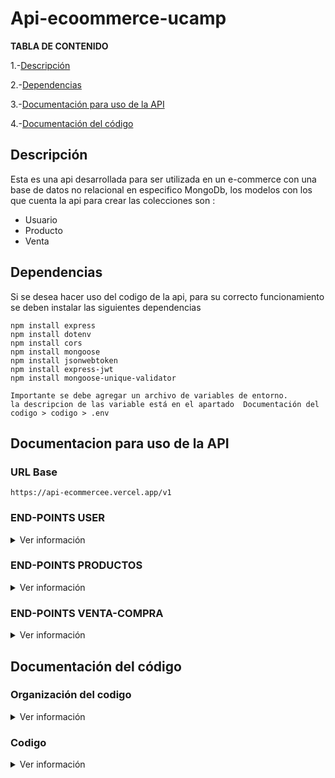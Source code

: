 # Api-ecoommerce-ucamp

**TABLA DE CONTENIDO**

1.-[Descripción](#Descripción)

2.-[Dependencias](#Dependencias)

3.-[Documentación para uso de la API](#Documentacion-para-uso-de-la-api)

4.-[Documentación del código](#Documentación-del-código)

## Descripción
Esta es una api desarrollada para ser utilizada en un e-commerce con una base de datos no relacional en especifico MongoDb, los modelos con los que cuenta la api para crear las colecciones son :
- Usuario
- Producto
- Venta

## Dependencias
Si se desea hacer uso del codigo de la api, para su correcto funcionamiento se deben instalar las siguientes dependencias 

    npm install express 
    npm install dotenv
    npm install cors
    npm install mongoose  
    npm install jsonwebtoken
    npm install express-jwt
    npm install mongoose-unique-validator
    
```
Importante se debe agregar un archivo de variables de entorno.
la descripcion de las variable está en el apartado  Documentación del codigo > codigo > .env 
```

## Documentacion para uso de la API
### URL Base
`https://api-ecommercee.vercel.app/v1`


### **END-POINTS USER**

<details>
	
  <summary>Ver información</summary>
	
---
#### Registro de usuarios
> Este recurso permite crear un nuevo usuario 
<details>
  <summary>Ver información</summary>
	
###### End point
```http
  POST /user/
```

###### Body Request
```json
Formato Json
{
	"name": "Frank",
	"surname": "Aveiga",
	"mail": "prueba@prueba.com",
	"city":"Guayaquil",
	"age": 29,
	"password":"contrasena",
	"img": "url"
}
```
###### Response
```javascript
{
    "mensaje": "Usuario Creado",
    "detalles": {
        "idUser": "635cd92b96e01a1c9db455c1",
        "type": "customer",
        "token": "eyJhbGciOiJIUzI1NiIsInR5cCI6IkpXVCJ9.eyJpZFVzZXIiOiI2MzVjZDkyYjk2ZTAxYTFjOWRiNDU1YzEiLCJ0eXBlIjoiY3VzdG9tZXIiLCJpYXQiOjE2NjcwMjkyOTN9.c7WNCjOeOmOWMxusie7zR18LLvo5nTm1s6eXirLC81c"
    }
}
```
</details>
	
---
#### Login de usuario
> Este recurso permite logear al usuario generando un token de autorización
<details>
  <summary>Ver información</summary>
	
###### End point
```http
  POST /user/login
```

###### Body Request
```json
Formato Json
{
	"mail": "prueba@prueba.com",
	"password":"contrasena"
}
```

###### Response
```javascript
{
    "mensaje": "Login correcto",
    "detalles": "eyJhbGciOiJIUzI1NiIsInR5cCI6IkpXVCJ9.eyJpZFVzZXIiOiI2MzVjZDkyYjk2ZTAxYTFjOWRiNDU1YzEiLCJ0eXBlIjoiY3VzdG9tZXIiLCJpYXQiOjE2NjcwMjk0ODF9.ZHq7vv26JHaIltYTU45JnOrPfUNGhiYRUIatKFnvSPU"
}
```
</details>

---
#### Obtener todos los usuarios
> Este recurso devuelve los datos de los usuarios. **Solo podras usar esta ruta cuando este estes logeado como administrador** 
<details>
  <summary>Ver información</summary>
	
###### End point	
```http
  GET /user/getAll
```

###### Header Request
| KEY  |VALUE   |
| ------------ | ------------ |
| Authorization| Bearer (token de admin)  |

###### Response
```javascript
"mensaje": "Usuarios encontrados",
    "detalles": [
        {
             "_id": "635cd92b96e01a1c9db455c1",
            "name": "Frank",
            "mail": "prueba@prueba.com",
            "age": 29,
            "type": "customer",
            "img": "url"
        },
        {
            "_id": "635cd92b96e01a1c9db455c1",
            "name": "Frank",
            "mail": "prueba@prueba.com",
            "age": 29,
            "type": "customer",
            "img": "url"
        }
    ]
}
```
</details>	
	
---
	
	
#### Obtener los datos del usuario logeado
> Este recurso devuelve los datos del usuario logead. **Solo podras usar esta ruta cuando estes logeado ya que tendras el token de login** 

<details>
  <summary>Ver información</summary>

###### End point
```http
  -POST /user/
```



###### Header Request
| KEY  |VALUE   |
| ------------ | ------------ |
| Authorization| Bearer (token)  |

###### Response
```javascript
"mensaje": "Usuarios encontrados",
    "detalles": [
        {
             "_id": "635cd92b96e01a1c9db455c1",
            "name": "Frank",
            "mail": "prueba@prueba.com",
            "age": 29,
            "type": "customer",
            "img": "url"
        }
    ]
}
```
</details>

---
	
#### Obtener los datos de un usuario a través de uno de sus atributos 
> Este recurso devuelve los datos de los usuarios que cumplan con los parametros a travez del body. **Solo podras usar esta ruta cuando estes logeado como administrador** 
	
<details>
 <summary>Ver información</summary>
	
###### End point
	
```http
  GET /user/filtrar
```


###### Header Request
| KEY  |VALUE   |
| ------------ | ------------ |
| Authorization| Bearer (token de administrador)  |

###### Body Request (puedes buscar con cualquier atributo en esta ocación lo haremos con la edad)
```json
Formato Json
{
	"age": 29,
}
```

###### Response
```javascript
"mensaje": "Usuarios encontrados",
    "detalles": [
        {
             "_id": "635cd92b96e01a1c9db455c1",
            "name": "Frank",
            "mail": "prueba@prueba.com",
            "age": 29,
            "type": "customer",
            "img": "url"
        },
         {
             "_id": "635cd92b96e0qwe4rqwerr4",
            "name": "Frank",
            "mail": "prueba@prueba.com",
            "age": 29,
            "type": "customer",
            "img": "url"
        }
    ]
}
```
</details>
	
---
	
#### Obtener los de un usuario a través de un ID 
> Este recurso devuelve los datos de un usuario buscado por su ID pasado a través de params. **Solo podras usar esta ruta cuando estes logeado como administrador** 

<details>
 <summary>Ver información</summary>
	
###### End point
```http
  GET /user/:id
  Ejemplo /user/635cd92b96e01a1c9db455c1    
```

######  Params
| KEY  |VALUE   |
| ------------ | ------------ |
| | 635cd92b96e01a1c9db455c1    |



###### Response
```javascript
"mensaje": "Usuarios encontrados",
    "detalles": [
        {
             "_id": "635cd92b96e01a1c9db455c1",
              "name": "Frank",
              "surname": "Aveiga",
              "mail": "prueba@prueba.com",
              "city": "Guayaquil",
              "age": 29,
              "type": "customer",
              "img": "url",
              "salt": "aa870aaeb1bfd6c62419180d0a6802d5",
              "password": "d7b242e696",
        }
    ]
}
```

</details>
	
---

#### Actualizar la información de los usuarios encontradoa travez del ID de usuario
> Este recurso busca un usuario a travez en un id pasado por parametro y actualiza los valores pasados por el body. **Solo podras usar esta ruta cuando estes logeado como administrador ya que tendras el token de admin** 

<details>
  <summary>Ver información</summary>

###### End point
```http
  -PUT /user/:ID
```

###### Header Request
| KEY  |VALUE   |
| ------------ | ------------ |
| Authorization| Bearer (token de administrador)  |

######  Params
| KEY  |VALUE   |
| ------------ | ------------ |
| | 635cd92b96e01a1c9db455c1    |

###### Body Request
```json
Formato Json
{
	"name": "Dario",
	"surname": "Dueñas"
}
```


###### Response
```javascript
{
    "mensaje": "Usuario actualizado",
    "detalles": {
        "_id": "635cd92b96e01a1c9db455c1",
        "name": "Dario",
        "surname": "Dueñas",
        "mail": "prueba@prueba.com",
        "city": "Guayaquil",
        "age": 29,
        "type": "customer",
        "img": "url",
    }
}
```
</details>

---

#### Elimina un usuario por el Id del usuario
> Este recurso elimina un usuario buscandolo por el ID pasado por parametro. **Solo podras usar esta ruta cuando estes logeado como administrador ya que tendras el token de admin** 

<details>
  <summary>Ver información</summary>

###### End point
```http
  DELETE /user/delete/:id
  Ejemplo  /user/delete/635cd92b96e01a1c9db455c1
```

###### Header Request
| KEY  |VALUE   |
| ------------ | ------------ |
| Authorization| Bearer (token de administrador)  |

######  Params
| KEY  |VALUE   |
| ------------ | ------------ |
| | 635cd92b96e01a1c9db455c1    |



###### Response
```javascript
{
    "mensaje": "Usuario eliminado",
    "detalles": {
        "_id": "635cd92b96e01a1c9db455c1",
        "name": "Dario",
        "surname": "Dueñas",
        "mail": "prueba@prueba.com",
        "city": "Guayaquil",
        "age": 29,
        "type": "customer",
        "img": "url",
    }
}
```


</details>

---

#### Eliminar usuarios a travez de una busqueda de sus propiedades
> Este recurso elimina los usuario que tengan la propiedad que se pasa por el body **Solo podras usar esta ruta cuando estes logeado como administrador ya que tendras el token de admin** 

<details>
  <summary>Ver información</summary>

###### End point
```http
   DELETE /user/
```

###### Header Request
| KEY  |VALUE   |
| ------------ | ------------ |
| Authorization| Bearer (token de administrador)  |



###### Body Request
```json
Formato Json
{
	"age": 29
}
```


###### Response
```javascript
{
    "mensaje": "Usuarios eliminados",
    "detalles": {
        "acknowledged": true,
        "deletedCount": 2
    }
}
```
</details>

---


</details>

</details>



### **END-POINTS PRODUCTOS**

<details>
	
  <summary>Ver información</summary>
  
  ---
#### Registro de nuevo producto
> Este recurso permite crear un nuevo producto,**Solo podras usar esta ruta cuando tengas un token de admin** 
<details>
  <summary>Ver información</summary>
	
###### End point
```http
  POST /product/
```

###### Header Request
| KEY  |VALUE   |
| ------------ | ------------ |
| Authorization| Bearer (token de administrador)  |

###### Body Request
```json
Formato Json
{
	"name": "Producto 1",
	"description": "Aqui escribir una descripción",
	"img": "url",
	"price": 200,
	"age": 29,

}
```
###### Response
```javascript
{
    "mensaje": "Producto creado",
    "detalles": {
        "name": "Producto 1",
        "description": "Aqui escribir una descripción",
        "img": "url",
        "price": 200,
        "uploader": {
            "_id": "635da9cd93c3906e28f08a27",
            "name": "Frank"
        },
        "_id": "635daa1293c3906e28f08a2e",
        "__v": 0
    }
}
```
</details>

---

#### Ver todos los productos creados
> Este recurso permite visualizar todos los productos que han sido creados,**Solo podras usar esta ruta cuando tengas un token de admin** 
<details>
  <summary>Ver información</summary>
	
###### End point
```http
  GET /product/getAll
```

###### Header Request
| KEY  |VALUE   |
| ------------ | ------------ |
| Authorization| Bearer (token de administrador)  |



###### Response
```javascript
{
    "mensaje": "Productos encontrados",
    "detalles": [
        {
            "_id": "635c150ac715677c436d6aa8",
            "name": "Iphoneee",
            "description": "telefono",
            "img": "url",
            "price": 1500,
            "uploader": {
                "_id": "635bf75b4e96275e9ddc01c7"
            },
            "__v": 0
        },
        {
            "_id": "635c8d1c3d5d7101e62c04e4",
            "name": "Iphoneee",
            "description": "telefono",
            "img": "url",
            "price": 1500,
            "uploader": {
                "_id": "635bf75b4e96275e9ddc01c7"
            },
            "__v": 0
        },
        {
            "_id": "635daa1293c3906e28f08a2e",
            "name": "Producto 1",
            "description": "Aqui escribir una descripción",
            "img": "url",
            "price": 200,
            "uploader": {
                "_id": "635da9cd93c3906e28f08a27"
            },
            "__v": 0
        }
    ]
}
```
</details>

---

#### Ver los productos que el usuario logeado he creado
> Este recurso permite visualizar todos los productos que el administrador logeado ha creado,**Solo podras usar esta ruta cuando tengas un token de admin** 
<details>
  <summary>Ver información</summary>
	
###### End point
```http
  GET /product/misPeliculas
```

###### Header Request
| KEY  |VALUE   |
| ------------ | ------------ |
| Authorization| Bearer (token de administrador)  |



###### Response
```javascript
{
    "mensaje": "Productos encontradas",
    "detalles": [
        {
            "_id": "635c150ac715677c436d6aa8",
            "name": "Iphoneee",
            "description": "telefono",
            "img": url",
            "price": 1500,
            "uploader": {
                "_id": "635bf75b4e96275e9ddc01c7"
            },
            "__v": 0
        },
        {
            "_id": "635c8d1c3d5d7101e62c04e4",
            "name": "Iphoneee",
            "description": "telefono",
            "img": "url",
            "price": 1500,
            "uploader": {
                "_id": "635bf75b4e96275e9ddc01c7"
            },
            "__v": 0
        }
    ]
}
```
</details>

---

#### Actualizar un producto por el id
> Este recurso permite eliminar un producto pasandole el id como referncia de que producto eliminar,**Solo podras usar esta ruta cuando tengas un token de admin** 
<details>
  <summary>Ver información</summary>
	
###### End point
```http
  PUT /product/
```

###### Header Request
| KEY  |VALUE   |
| ------------ | ------------ |
| Authorization| Bearer (token de administrador)  |

###### Body Request
```json
Formato Json
{
	"name": "Celular"
}
```


###### Response
```javascript
{
    "mensaje": "Producto actualizado",
    "detalles": {
        "_id": "635c8d1c3d5d7101e62c04e4",
        "name": "Celular",
        "description": "telefono",
        "img": "URL",
        "price": 1500,
        "uploader": {
            "_id": "635bf75b4e96275e9ddc01c7"
        },
        "__v": 0
    }
}
```
</details>

---

#### Eliminar un producto por id
> Este recurso permite eliminar un producto pasandole el id como referncia de que producto eliminar,**Solo podras usar esta ruta cuando tengas un token de admin** 
<details>
  <summary>Ver información</summary>
	
###### End point
```http
  DELETE /product/
```

###### Header Request
| KEY  |VALUE   |
| ------------ | ------------ |
| Authorization| Bearer (token de administrador)  |



###### Response
```javascript
{
    "mensaje": "Producto eliminado",
    "detalles": {
        "_id": "635c150ac715677c436d6aa8",
        "name": "Iphoneee",
        "description": "telefono",
        "img": "URL",
        "price": 1500,
        "uploader": "635bf75b4e96275e9ddc01c7",
        "__v": 0
    }
}
```
</details>

---

</details>

### **END-POINTS VENTA-COMPRA**

<details>
	
  <summary>Ver información</summary>
  
  ---
  
#### Crear una nueva compra
> Este recurso permite guardar una compra ,**Solo podras usar esta ruta cuando tengas un token** 
<details>
  <summary>Ver información</summary>
	
###### End point
```http
  POST /sale/
```

###### Header Request
| KEY  |VALUE   |
| ------------ | ------------ |
| Authorization| Bearer (token)  |

###### Body Request
```json
Formato Json
{
	"total": 300,
    "products":["635daa1293c3906e28f08a2e","635daa1293c3906e28f08a2e"]
}
```


###### Response
```javascript
{
    "mensaje": "Venta creada",
    "detalles": {
        "total": 300,
        "buyer": {
            "_id": "635bf75b4e96275e9ddc01c7",
            "name": "asd"
        },
        "products": [
            {
                "_id": "635daa1293c3906e28f08a2e",
                "name": "Producto 1",
                "price": 200
            },
            {
                "_id": "635daa1293c3906e28f08a2e",
                "name": "Producto 1",
                "price": 200
            }
        ],
        "state": "solicitado",
        "_id": "635f55e3f68de0cca8099b7a",
        "createdAt": "2022-10-31T04:58:11.893Z",
        "updatedAt": "2022-10-31T04:58:11.893Z",
        "__v": 0
    }
}

```
</details>

---
  
#### Ver todas las compras
> Este recurso permite visualizar todas las compras realizadas por todos los usuarios ,**Solo podras usar esta ruta cuando tengas un token de administrador** 
<details>
  <summary>Ver información</summary>
	
###### End point
```http
  GET /sale/getAll
```

###### Header Request
| KEY  |VALUE   |
| ------------ | ------------ |
| Authorization| Bearer (token de administrador)  |



###### Response
```javascript
{
    "mensaje": "Ventas encontradas",
    "detalles": [
        {
            "_id": "635f55e3f68de0cca8099b7a",
            "total": 300,
            "buyer": {
                "_id": "635bf75b4e96275e9ddc01c7",
                "name": "asd"
            },
            "products": [
                {
                    "_id": "635daa1293c3906e28f08a2e",
                    "name": "Producto 1",
                    "price": 200
                },
                {
                    "_id": "635daa1293c3906e28f08a2e",
                    "name": "Producto 1",
                    "price": 200
                }
            ],
            "state": "solicitado",
            "createdAt": "2022-10-31T04:58:11.893Z",
            "updatedAt": "2022-10-31T04:58:11.893Z",
            "__v": 0
        },
        {
            "_id": "635f598e51ecc4923d2f224a",
            "total": 300,
            "buyer": {
                "_id": "635bf75b4e96275e9ddc01c7",
                "name": "asd"
            },
            "products": [
                {
                    "_id": "635daa1293c3906e28f08a2e",
                    "name": "Producto 1",
                    "price": 200
                },
                {
                    "_id": "635daa1293c3906e28f08a2e",
                    "name": "Producto 1",
                    "price": 200
                }
            ],
            "state": "solicitado",
            "createdAt": "2022-10-31T04:58:11.893Z",
            "updatedAt": "2022-10-31T04:58:11.893Z",
            "__v": 0
        }
    ]
}
    
```
</details>

---

#### Ver las compras del usuario logeado
> Este recurso permite visualizar todas las compras realizadas por todos los usuarios ,**Solo podras usar esta ruta cuando tengas un token** 
<details>
  <summary>Ver información</summary>
	
###### End point
```http
  GET /sale/compras
```

###### Header Request
| KEY  |VALUE   |
| ------------ | ------------ |
| Authorization| Bearer (token )  |



###### Response
```javascript
{
    "mensaje": "Comprsa encontradas",
    "detalles": [
        {
            "_id": "635f55e3f68de0cca8099b7a",
            "total": 300,
            "buyer": "635bf75b4e96275e9ddc01c7",
            "products": [
                {
                    "_id": "635daa1293c3906e28f08a2e",
                    "name": "Producto 1",
                    "price": 200
                },
                {
                    "_id": "635daa1293c3906e28f08a2e",
                    "name": "Producto 1",
                    "price": 200
                }
            ],
            "state": "solicitado",
            "createdAt": "2022-10-31T04:58:11.893Z",
            "updatedAt": "2022-10-31T04:58:11.893Z",
            "__v": 0
        },
        {
            "_id": "635f598e51ecc4923d2f224a",
            "total": 300,
            "buyer": "635bf75b4e96275e9ddc01c7",
            "products": [
                {
                    "_id": "635daa1293c3906e28f08a2e",
                    "name": "Producto 1",
                    "price": 200
                },
                {
                    "_id": "635daa1293c3906e28f08a2e",
                    "name": "Producto 1",
                    "price": 200
                }
            ],
            "state": "solicitado",
            "createdAt": "2022-10-31T04:58:11.893Z",
            "updatedAt": "2022-10-31T04:58:11.893Z",
            "__v": 0
        }
    ]
}
    
```
 

</details>

---

#### Actualizar el estado de la compra
> Este recurso permite actualizar el estado de la compra ,**Solo podras usar esta ruta cuando tengas un token de administrador** 
<details>
  <summary>Ver información</summary>
	
###### End point
```http
  POST /sale/estado/:id
  Ejemplo  /sale/estado/635f55e3f68de0cca8099b7a
```

###### Header Request
| KEY  |VALUE   |
| ------------ | ------------ |
| Authorization| Bearer (token de administrador)  |


###### Params
| KEY  |VALUE   |
| ------------ | ------------ |
| | 635f55e3f68de0cca8099b7a   |

###### Body Request
```json
Formato Json
{
	"state":"enviado"
}
```


###### Response
```javascript
{
    "mensaje": "Estado de la venta actualizado",
    "detalles": {
        "_id": "635f55e3f68de0cca8099b7a",
        "total": 300,
        "buyer": "635bf75b4e96275e9ddc01c7",
        "products": [
            "635daa1293c3906e28f08a2e",
            "635daa1293c3906e28f08a2e"
        ],
        "state": "enviado",
        "createdAt": "2022-10-31T04:58:11.893Z",
        "updatedAt": "2022-10-31T07:35:35.424Z",
        "__v": 0
    }
}

```
</details>

---

</details>
	
## Documentación del código 

 ### **Organización del codigo**
<details>
  <summary>Ver información</summary>
  
  El código está organizado por carpetas y un archivo index.js principal además de un archivo de variables de entorno
  
  ![Image text](https://i.ibb.co/bm9Kdyk/Organizc.png)
  
 </details>
 
 ### **Codigo**
<details>
<summary>Ver información</summary>

###


  
<details>

<summary>:file_folder: Models</summary>

###
   
   
<details>

<summary> >  :spiral_notepad: index.js</summary>

 ###

```javascript
const User = require("./User.model");
const Product = require("./Product.model");
const Sale = require("./Sale.model");

module.exports = {
  User,
  Product,
  Sale
};

```

</details>

<details>

 <summary> >  :spiral_notepad: User.model.js </summary>
 
  ###
  
```javascript

const mongoose = require('mongoose');
const crypto = require('crypto');
const jwt = require('jsonwebtoken');
const uniqueValidator = require('mongoose-unique-validator');

const UserSchema = new mongoose.Schema({
    name:{
        type:String,
        required:true,
    },
    surname:{
        type:String,
        required: true,
    },
    mail:{
        type: String,
        required:true,
        unique: true,
        match: [/^[\w-\.]+@([\w-]+\.)+[\w-]{2,4}$/, 'email invalido'],
    },
    city:{
        type:String,
    },
    age:{
        type:Number,
        required:true,
    },
    type:{
        type:String,
        enum:[
            'customer',
            'admin'
        ],
        default:'customer',
        required:true,
    },
    password:{
        type:String,
        required:true
    },
    img:{
        type:String,
        default:'wwww.hola.com'
    },
    salt:{
        type:String,
    }
})

/* A plugin that validates the uniqueness of a field. */
UserSchema.plugin(uniqueValidator)

/* Encrypting the password. */
UserSchema.methods.encryptString = function(stringToEncript,salt){
    return crypto.pbkdf2Sync(stringToEncript,salt,10000,5,'sha512').toString('hex');
}


UserSchema.methods.hashPassword = function(password){
  /* Generating a random string of 16 characters. */
    this.salt = crypto.randomBytes(16).toString('hex');
    /* Assigning the value of the function `encryptString` to the property `password` of the object
    `this`. */
    this.password = this.encryptString(password,this.salt)
}

/* Verifying the password. */
UserSchema.methods.verifyPassword = function(password){
    return this.encryptString(password,this.salt) === this.password;
}

/* Generating a token. */
UserSchema.methods.generateJWT = function(){
    return jwt.sign({idUser: this._id,type:this.type},process.env.SECRET)
}

/* Creating a token. */
UserSchema.methods.onSingGenerateJWT = function(){
    return{
        idUser: this._id,
        type: this.type,
        token: this.generateJWT(),
    }
}

/* Creating a model called `User` with the schema `UserSchema` and the collection `collectionUser`. */
mongoose.model('User',UserSchema,'collectionUser')





```
 
</details>

<details>

 <summary> >  :spiral_notepad: Product.model.js </summary>
 
 ###

```javascript
const mongoose = require('mongoose')

const ProductSchema = new mongoose.Schema({
    name:{
        type:String,
        required:true,
    },
    description:{
        type:String,
        default:"..."
    },
    img:{
        type:String,
        default:'https://www.google.com/url?sa=i&url=https%3A%2F%2Fwww.suzukijember.com%2Fgallery%2Fgambar_product%2F%3FMA&psig=AOvVaw29KG-vfntzAlLrOnBXKet4&ust=1667063204088000&source=images&cd=vfe&ved=0CA0QjRxqFwoTCNCNh8S0g_sCFQAAAAAdAAAAABAb'
    },
    price:{
        type:Number,
        required:true,
    },
    uploader: {
        type: mongoose.ObjectId,
        ref: "User",
      }

})

mongoose.model('Product', ProductSchema, "collectionProduct");


```

</details>

<details>

 <summary> >  :spiral_notepad: Sale.model.js </summary>
 
 ###
 ```javascript

const mongoose = require("mongoose");


const SaleSchema = new mongoose.Schema({
    
    total: {
      type: Number,
      required: true,
    },
    buyer: {
      type: mongoose.ObjectId,
      ref: "User",
    },
    products: {
      type: [
        {
          type: mongoose.ObjectId,
          ref: "Product",
        },
      ],
    },
    state:{
        type:String,
        enum:[
            'solicitado',
            'confirmado',
            'enviado'
        ],
        default:'solicitado',
        required:true,
    }
  },
  {
    timestamps: true,
  }
);

mongoose.model('Sale',SaleSchema,'collectionnSales');


```
 
 
</details>
   
</details>

<details>

<summary>:file_folder: Controllers</summary>

###

<details>

<summary> >  :spiral_notepad: index.js</summary>

 ###

```javascript
const {
    registro,
    verUsuarios,
    filtrarUsuarios,
    eliminarUsuarioPorId,
    eliminarUsuariosPorFiltro,
    actualizarUsuario,
    login,
    verInfoUsuario,
    verUsuario
  } = require("./User.controller");
  
  const{
    nuevoProducto,
    verProductos,
    eliminarProductoPorId,
    actualizarProductoPorId,
    verMisProductosCreados,
  } = require('./Product.controller')
  const{
    nuevaVenta,
    verVentas,
    filtrarVentasUsuario,
    actualizarEstadoId
  } = require('./Sale.controller')
  
  
  module.exports = {
    registro,
    verUsuarios,
    filtrarUsuarios,
    eliminarUsuarioPorId,
    eliminarUsuariosPorFiltro,
    actualizarUsuario,
    login,
    verInfoUsuario,
    verUsuario,
    nuevoProducto,
    verProductos,
    eliminarProductoPorId,
    actualizarProductoPorId,
    verMisProductosCreados,
    nuevaVenta,
    verVentas,
    filtrarVentasUsuario,
    actualizarEstadoId
  };

```

</details>

<details>

 <summary> >  :spiral_notepad: User.controlleer.js </summary>
 
  ###
  
```javascript

const mongoose = require('mongoose');
const User = mongoose.model('User');


 /* It creates a new user with the request body, hashes the password, and saves the user.*/
/**
 * It takes the password from the request body, deletes it from the request body, creates a new user
 * with the request body, hashes the password, saves the user, and returns a response.
 */
const registro = async (req,res) =>{
    try{

        const{password} = req.body;
        delete req.body.password;
        const user = new User(req.body)
        user.hashPassword(password);
        await user.save();
        
        return res.status(201).json({mensaje:'Usuario Creado',detalles: user.onSingGenerateJWT()})
    }catch(e){
        return res.status(400).json({ mensaje: "Error", detalles: e.message });
    }

}

/**
 * a function that searches for a user with email
 * It takes the email and password from the request body, searches for a user with that email, if it
 * finds one, it checks if the password is correct, if it is, it returns a JWT token, if not, it
 * returns an error message.
 */
const login = async(req,res)=>{
    try {
        const{mail,password} = req.body;
        const user = await User.findOne({mail});

        if(!user){
            return res.status(400).json({mensaje:'error',detalles:'Usuario no encontrado'});
        }
        if(user.verifyPassword(password)){
            return res.status(200).json({mensaje:'Login correcto', detalles: user.generateJWT()})
        }

        return res.status(400).json({mensaje: 'Error', detalles:'Contraseña incorrecta'});
    } catch (e) {
        return res.status(400).json({mensaje:'Error',detalles:  e.message});
    }
};

/**
 * It returns a list of users, but only if the user is an admin.
 */
const verUsuarios = async (req, res) => {
    try {
      if (req.user.type !== "admin") {
        return res.status(400).json({mensaje: "Error",detalles: "No tienes permiso para ver esto",});
      }
      const usuarios = await User.find({},{
        name: true,
        surename: true,
        mail: true,
        age: true,
        type: true,
        img: true,
      });
      if (!usuarios.length)
        return res.status(404).json({ mensaje: "Error", detalles: "Colección vacía" });
      return res.status(200).json({ mensaje: "Usuarios encontrados", detalles: usuarios });
    } catch (e) {
      return res.status(400).json({ mensaje: "Error", detalles: e.message });
    }
  };


/**
 * It returns a user if the user is an admin and the user exists
 */
  const verUsuario = async (req, res) => {
    try {
      if (req.user.type !== "admin") {
        return res.status(400).json({mensaje: "Error", detalles: "No tienes permiso para ver esto",});
      }
      console.log(req.query)
      const usuario = await User.findById(req.params.id);
      if (!usuario)
        return res.status(404).json({ mensaje: "Error", detalles: "No existe este usuario" });
      return res.status(200).json({ mensaje: "Usuario encontrado", detalles: usuario });
    } catch (e) {
      return res.status(400).json({ mensaje: "Error", detalles: e.message });
    }
  };

/**
 * filtra el usuario dependiendo el parametro pasado por el body

 */
  const filtrarUsuarios = async (req, res) => {
    
    try {
        if (req.user.type !== "admin") {
            return res.status(400).json({mensaje: "Error", detalles: "No tienes permiso para ver esto",});
          }
      const usuarios = await User.find(req.body);
      if (!usuarios.length)
        return res.status(404).json({ mensaje: "Error", detalles: "Usuarios no encontrados" });
      return res.status(200).json({ mensaje: "Usuarios encontrados", detalles: usuarios });
    } catch (e) {
      return res.status(400).json({ mensaje: "Error", detalles: e.message });
    }
  };

/**
 * It deletes a user from the database by ID.
 */
  const eliminarUsuarioPorId = async (req, res) => {
    try {
        if (req.user.type !== "admin") {
            return res.status(400).json({mensaje: "Error", detalles: "No tienes permiso para ver esto",});
          }
      const  id  = req.params.id;
      if (id.length !== 24)
        return res.status(400).json({ mensaje: "Error", detalles: "ID no válido" });
      const usuario = await User.findById(id);
      if (!usuario)
        return res.status(404).json({ mensaje: "Error", detalles: "Usuario no encontrado" });
      const eliminado = await User.findByIdAndDelete(id);
      return res.status(200).json({ mensaje: "Usuario eliminado", detalles: eliminado });
    } catch (e) {
      return res.status(400).json({ mensaje: "Errorr", detalles: e.message });
    }
  };
  

/**
 * It deletes all users that match the filter in the request body
 */
  const eliminarUsuariosPorFiltro = async (req, res) => {
    try {
        if (req.user.type !== "admin") {
            return res.status(400).json({mensaje: "Error", detalles: "No tienes permiso para ver esto",});
          }
      const eliminados = await User.deleteMany(req.body);
      return res
        .status(200)
        .json({ mensaje: "Usuarios eliminados", detalles: eliminados });
    } catch (e) {
      return res.status(400).json({ mensaje: "Error", detalles: e.message });
    }
  };
  
/**
 * It takes the id from the request params, and then updates the user with the id with the body of the
 * request.
 */
  const actualizarUsuario = async (req, res) => {
    try {
        if (req.user.type !== "admin") {
            return res.status(400).json({mensaje: "Error", detalles: "No tienes permiso para ver esto",});
          }
      const { id } = req.params;
      const actualizado = await User.findByIdAndUpdate(
        id,
        { $set: req.body },
        { new: true }
      );
      return res.status(200).json({ mensaje: "Usuario actualizado", detalles: actualizado });
    } catch (e) {
      return res.status(400).json({ mensaje: "Error", detalles: e.message });
    }
  };

 /**
  * It returns the user's information
  */
  const verInfoUsuario = async (req, res) => {
    try {
      const usuarioInfo = await User.findById(req.user.idUser, {name:1, mail:1,type:1,age:1, surename:1,img:1
      });
      if (!usuarioInfo)
      return res.status(404).json({ mensaje: "Error", detalles: "Usuario no encontrado" });
      return res.status(200).json({ mensaje: "Usuarios encontrados", detalles: usuarioInfo });
    } catch (e) {
      return res.status(400).json({ mensaje: "Error", detalles: e.message });
    }
  };

  module.exports = {
    registro,
    verUsuarios,
    verUsuario,
    filtrarUsuarios,
    eliminarUsuarioPorId,
    eliminarUsuariosPorFiltro,
    actualizarUsuario,
    verInfoUsuario,
    login,
  };



```
 
</details>

<details>

 <summary> >  :spiral_notepad: Product.controller.js </summary>
 
 ###

```javascript

const mongoose = require("mongoose");
const Product = mongoose.model("Product");

/**
 * "If the user is not an admin, return a 403 error. If the user is an admin, create a new product and
 * save it to the database."
 */
const nuevoProducto = async (req, res) => {
    try {
      if (req.user.type !== "admin") {
        return res.status(403).json({  mensaje: "Error",detalles: "Sólo un admin puede crear un nuevo producto",
          });
      }
      
      const producto = new Product({...req.body, uploader: req.user.idUser});
  
      const resp = await producto.save();
  
      return res.status(201).json({mensaje: "Producto creado",detalles: await resp.populate("uploader", "name",),
      });
    } catch (e) {
      return res.status(400).json({ mensaje: "Error", detalles: e.message });
    }
  };


 /**
  * It's a function that returns a promise that resolves to an array of products.
  */
  const verProductos = async (req, res) => {
    try {
      const products = await Product.find().populate("uploader", "nombre");
      if (!products.length)
        return res.status(404).json({ mensaje: "Error", detalles: "Colección vacía" });
      return res.status(200).json({ mensaje: "Productos encontrados", detalles: products });
    } catch (e) {
      return res.status(400).json({ mensaje: "Error", detalles: e.message });
    }
  };


/**
 * It returns a list of products created by the user who is logged in.
 * </code>
 */
  const verMisProductosCreados = async (req, res) => {
    try {
      if (req.user.type !== "admin") {
        return res.status(400).json({mensaje: "Error",detalles: "No tienes permiso para ver esto",});
      }
      
      const products = await Product.find({uploader: req.user.idUser}).populate("uploader", "nombre");
      if (!products.length)
        return res.status(404).json({ mensaje: "Error", detalles: "Esste usuario no ha creado productos" });
      return res.status(200).json({ mensaje: "Productos encontradas", detalles: products });
    } catch (e) {
      return res.status(400).json({ mensaje: "Error", detalles: e.message });
    }
  };


/**
 * It deletes a product from the database by its id.
 */
  const eliminarProductoPorId = async (req, res) => {
    try {
       if (req.user.type !== "admin") {
            return res.status(400).json({mensaje: "Error",detalles: "No tienes permiso para ver esto",});
        }
      const { id } = req.params;
      if (id.length !== 24)
        return res.status(400).json({ mensaje: "Error", detalles: "ID no válido" });
      const products = await Product.findById(id);
      if (!products)
        return res.status(404).json({ mensaje: "Error", detalles: "Producto no encontrado" });
      const eliminado = await Product.findByIdAndDelete(id);
      return res.status(200).json({ mensaje: "Producto eliminado", detalles: eliminado });
    } catch (e) {
      return res.status(400).json({ mensaje: "Error", detalles: e.message });
    }
  };


/**
 * It takes the id of a product, and updates the product with the new data.
 */
const actualizarProductoPorId = async (req, res) => {
  try {
    const { id } = req.params;

    const actualizado = await Product.findByIdAndUpdate(
      id,
      { $set: req.body },
      { new: true }
    ).populate("uploader", "nombre");
    return res
      .status(200)
      .json({ mensaje: "Producto actualizado", detalles: actualizado });
  } catch (e) {
    return res.status(400).json({ mensaje: "Error", detalles: e.message });
  }
};

module.exports = {
    nuevoProducto,
    verProductos,
    eliminarProductoPorId,
    actualizarProductoPorId,
    verMisProductosCreados,
};


```

</details>

<details>

 <summary> >  :spiral_notepad: Sale.model.js </summary>
 
 ###
 ```javascript

const mongoose = require("mongoose");
const Sale = mongoose.model("Sale");


/**
 * It creates a new sale, populates the products and buyer fields, and returns the populated sale.
 */
const nuevaVenta = async (req, res) => {
  try {
    if (req.user.type !== "admin") {
        return res.status(400).json({mensaje: "Error", detalles: "No tienes permiso para ver esto",});
      }
    const sales = new Sale({ ...req.body, buyer: req.user.idUser });

    const resp = await sales.save();

    return res.status(201).json({
      mensaje: "Venta creada",
      detalles: await (await resp.populate({path:'products',select:{name:true,price:true}})).populate("buyer", "name")
    });
  } catch (e) {
    return res.status(400).json({ mensaje: "Error", detalles: e.message });
  }
};


/**
 * It returns all the sales in the database, with the buyer's name, the product's name, price and the
 * uploader's name.
 * </code>

 */
const verVentas = async (req, res) => {
  try {
    if (req.user.type !== "admin") {
        return res.status(400).json({mensaje: "Error", detalles: "No tienes permiso para ver esto",});
      }
    const sales = await Sale.find()
      .populate("buyer", "name")
      .populate({
        path: "products",
        select: {
          name: true,
          price: true,
        }}); 

    if (!sales.length)
      return res
        .status(404)
        .json({ mensaje: "Error", detalles: "Colección vacía" });
    return res
      .status(200)
      .json({ mensaje: "Ventas encontradas", detalles: sales });
  } catch (e) {
    return res.status(400).json({ mensaje: "Error", detalles: e.message });
  }
};


/**
 * It returns all the sales of a user, and the products that were sold in each sale.
 * </code>
 */
const filtrarVentasUsuario = async (req, res) => {
    
    try {
      
          const buyer = req.user.idUser
      const compras = await Sale.find({buyer}).populate({ path: "products",
      select: {
        name: true,
        price: true,
      }});
      if (!compras.length)
        return res.status(404).json({ mensaje: "Error", detalles: "compras no encontradas" });
      return res.status(200).json({ mensaje: "Compras encontradas", detalles: compras });
    } catch (e) {
      return res.status(400).json({ mensaje: "Error", detalles: e.message });
    }
  }



  /**
   * It takes the id of the sale and the state of the sale from the body of the request and updates the
   * state of the sale in the database.
   * </code>

   */
  const actualizarEstadoId = async (req, res) => {
    if (req.user.type !== "admin") {
      return res.status(400).json({mensaje: "Error", detalles: "No tienes permiso para ver esto",});
    }
    body = req.body.state
    console.log(body)

    if(body === "confirmado" || body === "solicitado" || body === "enviado"){
      try {
        const { id } = req.params;
        
        const actualizado = await Sale.findByIdAndUpdate(
          id,
          { $set: {state : req.body.state }},
          { new: true }
        );
        return res
          .status(200)
          .json({ mensaje: "Estado de la venta actualizado", detalles: actualizado });
      } catch (e) {
        return res.status(400).json({ mensaje: "Error", detalles: e.message });
      }
    }

    return res.status(400).json({mensaje: "Error", detalles: "Estado no existente", hola:body});
    
  };


module.exports = {
  nuevaVenta,
  filtrarVentasUsuario,
  verVentas,
  actualizarEstadoId
};


```
 
 
</details>





</details>

<details>

<summary>:file_folder: Middelwares</summary>

 ###

<details>

 <summary> >  :spiral_notepad: auth.js </summary>
 
 ###
 
 ```javascript

const { expressjwt: jwt } = require("express-jwt");

/**
 * If the authorization header is present, split it into an array of two elements, the first being the
 * type of authorization and the second being the token. If the type is Bearer or Token, return the
 * token. Otherwise, return null.
 */
const getToken = (req) => {
  const { authorization } = req.headers;

  if (!authorization) {
    return null;
  }

  const [type, token] = authorization.split(" ");

  return type === "Bearer" || type === "Token" ? token : null;
};

/* Using the express-jwt library to create a middleware function that will be used to authenticate the user. */
const auth = jwt({
  secret: process.env.SECRET,
  algorithms: ["HS256"],
  requestProperty: "user",
  getToken,
});


module.exports = auth;


```
 
 
 
 </details>
 

</details>

<details>

<summary>:file_folder: Routes</summary>

###

<details>
<summary> > :spiral_notepad: index.js </summary>
###

 ```javascript

const express = require("express");
const router = express.Router();
const userRouter = require("./User.routes");
const productRouter = require("./Proucts.routes");
const saleRouter = require("./Sales.routes");


router.get("/", (req, res) => {
  res.send(`
    <h1>Welcome to API!</h1>
    `);
});

router.use("/user", userRouter);
router.use("/product", productRouter);
router.use("/sale", saleRouter);

module.exports = router;


```

</details>

<details>
<summary> > :spiral_notepad: User.routes.js </summary>

###


 ```javascript

//! 1.- Importar express & Middleware
const express = require("express");
const auth = require("../middleware/auth");

//! 2.- Instanciar enrutador
const router = express.Router();

//! 3.- Importar controladores
const {
  registro,
  verUsuarios,
  filtrarUsuarios,
  eliminarUsuarioPorId,
  eliminarUsuariosPorFiltro,
  actualizarUsuario,
  login,
  verInfoUsuario,
  verUsuario,
} = require("../controllers");

//! 4.- Declaramos las rutas
router.post("/", registro);
router.post("/login", login);
// devuvelve los datos de un usuario en especifico siempre y cuando este este logeado o sea administrador ya que recibe el id a travez del token
router.get("/", auth, verInfoUsuario);
// devuelve todos los usuarios
router.get("/getAll", auth, verUsuarios);
// filtra los usuarios por un parametro pasado por el body, este endpoint solo puede ser usado por un usuario tipo administrador
router.get("/filtrar", auth, filtrarUsuarios);
// busca un usuario por el id pasado por parametro, este endpoint solo puede ser usado por un usuario tipo administrador
router.get("/:id", auth, verUsuario);
// elimina un usuario por el id pasado por parametro, este endpoint solo puede ser usado por un usuario tipo administrador
router.delete("/delete/:id", auth, eliminarUsuarioPorId);
// elimina un usuario por un parametro pasado por el body, este endpoint solo puede ser usado por un usuario tipo administrador
router.delete("/", auth, eliminarUsuariosPorFiltro);
// busca un usuario a travez en un id pasado por parametro y actualiza los valores pasados por el body
router.put("/:id", auth, actualizarUsuario);

//! 5.- Exportamos el enrutador
module.exports = router;


```

</details>



<details>
<summary> > :spiral_notepad: Products.routes.js </summary>

###

 ```javascript

const express = require("express");
const auth = require("../middleware/auth");
const router = express.Router();
const {
    nuevoProducto,
    verProductos,
    eliminarProductoPorId,
    actualizarProductoPorId,
    verMisProductosCreados,
} = require("../controllers");

//rutas
//crear un nuevo producto
router.post("/", auth, nuevoProducto);
//Ver todos los productos
router.get("/getAll", auth, verProductos);
//Filtrar las peliculas que ha creado el usuario logeado
router.get("/misPeliculas", auth, verMisProductosCreados);
//Eliminar un producto pasandole un id por parametro
router.delete("/:id", auth, eliminarProductoPorId);
//Actualizar un producto pasandol
router.put("/:id", auth, actualizarProductoPorId);

module.exports = router;


```

</details>


<details>
<summary> > :spiral_notepad: Sales.routes.js </summary>

###

 ```javascript


const express = require("express");
const auth = require("../middleware/auth");


const router = express.Router();


const {
  nuevaVenta,
  verVentas,
  filtrarVentasUsuario,
  actualizarEstadoId
} = require("../controllers");


router.post("/", auth, nuevaVenta);
router.post('/estado/:id',auth,actualizarEstadoId)
router.get("/getAll", auth, verVentas);
router.get("/compras", auth, filtrarVentasUsuario,);


module.exports = router;
```

</details>


</details>

<details>

<summary>:spiral_notepad: index.js</summary>

###
 ```javascript

//Importar variables de entorno
require('dotenv').config();

//Importación de los modelos
require('./models');

//Importar expres, mongoose y router
const express = require('express');
const mongoose= require('mongoose');
const routes = require('./routes');
const cors = require('cors');

//instanciar la app
const app = express();

//configuración de middlewares
app.use(cors());
app.use(express.json());

//Coneccion a mongo
mongoose.connect(process.env.URI_MONGO_SERVER);

//Rutas
app.use('/v1',routes);
app.use((req,res)=>{
    res.send('<a href="/v1">Go to api</a>');
})

//Levantar el servidor 
app.listen(process.env.PORT,()=>{
    console.log('Servidor iniciado en el puerto'+process.env.PORT);
})


```

</details>

<details>

<summary>:date: .env</summary>

# Variables de entorno
	
 ```env

URI_MONGO_SERVER='en esta variable ponemos la ruta de coneccion con la base de datos de mongoDB'
SECRET = 'En esta variable ponemos el string que se utilizara para encriptiar la contraseña y para generar el token'
PORT = En esta varialble ponemos el puerto en el cual la express va a correr de manera local

```

</details>
 
</details>
 
  
  



